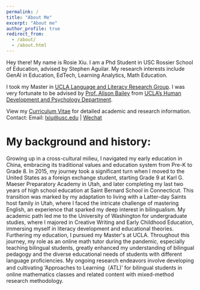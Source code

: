 ```yaml
---
permalink: /
title: "About Me"
excerpt: "About me"
author_profile: true
redirect_from: 
  - /about/
  - /about.html
---
```


Hey there! My name is Rosie Xiu. I am a Phd Student in USC Rossier School of Education, advised by Stephen Aguilar. My research interests include GenAI in Education, EdTech, Learning Analytics, Math Education. 

I took my Master in  [UCLA Language and Literacy Research Group](https://langlit.gseis.ucla.edu/). I was very fortunate to be advised by [Prof. Alison Bailey](https://seis.ucla.edu/faculty-and-research/faculty-directory/alison-bailey) from [UCLA’s Human Development and Psychology Department](https://seis.ucla.edu/departments-and-degrees/department-of-education/human-development-and-psychology-division).

View my [Curriculum Vitae](files/Curriculum_Vitae.pdf) for detailed academic and research information.
Contact: Email: lxiu@usc.edu | [Wechat](images/wechat.png) 


My background and history:
======
Growing up in a cross-cultural milieu, I navigated my early education in China, embracing its traditional values and education system from Pre-K to Grade 8. In 2015, my journey took a significant turn when I moved to the United States as a foreign exchange student, starting Grade 9 at Karl G. Maeser Preparatory Academy in Utah, and later completing my last two years of high school education at Saint Bernard School in Connecticut. This transition was marked by my adaptation to living with a Latter-day Saints host family in Utah, where I faced the intricate challenge of mastering English, an experience that sparked my deep interest in bilingualism. My academic path led me to the University of Washington for undergraduate studies, where I majored in Creative Writing and Early Childhood Education, immersing myself in literacy development and educational theories. Furthering my education, I pursued my Master's at UCLA. Throughout this journey, my role as an online math tutor during the pandemic, especially teaching bilingual students, greatly enhanced my understanding of bilingual pedagogy and the diverse educational needs of students with different language proficiencies. My ongoing research endeavors involve developing and cultivating ‘Approaches to Learning（ATL)’ for bilingual students in online mathematics classes and related content with mixed-method research methodology.

